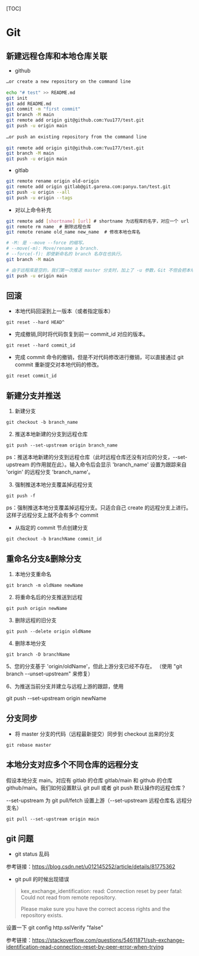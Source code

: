 [TOC]

# Git

## 新建远程仓库和本地仓库关联

- github

```bash
…or create a new repository on the command line
 
echo "# test" >> README.md
git init
git add README.md
git commit -m "first commit"
git branch -M main
git remote add origin git@github.com:Yuu177/test.git
git push -u origin main
 
…or push an existing repository from the command line
 
git remote add origin git@github.com:Yuu177/test.git
git branch -M main
git push -u origin main
```

- gitlab

```bash
git remote rename origin old-origin
git remote add origin gitlab@git.garena.com:panyu.tan/test.git
git push -u origin --all
git push -u origin --tags
```

- 对以上命令补充

```bash
git remote add [shortname] [url] # shortname 为远程库的名字，对应一个 url
git remote rm name  # 删除远程仓库
git remote rename old_name new_name  # 修改本地仓库名

# -M: 是 --move --force 的缩写。
# --move(-m): Move/rename a branch.
# --force(-f): 即使新命名的 branch 名存在也执行。
git branch -M main

# 由于远程库是空的，我们第一次推送 master 分支时，加上了 -u 参数，Git 不但会把本地的 master 分支内容推送的远程新的 master 分支，还会把本地的 master 分支和远程的 master 分支关联起来，在以后的推送或者拉取时就可以简化命令。
git push -u origin main
```

## 回滚

- 本地代码回滚到上一版本（或者指定版本）

`git reset --hard HEAD^`

- 完成撤销,同时将代码恢复到前一 commit_id 对应的版本。

`git reset --hard commit_id`

- 完成 commit 命令的撤销，但是不对代码修改进行撤销，可以直接通过 git commit 重新提交对本地代码的修改。

`git reset commit_id`

## 新建分支并推送

1. 新建分支

`git checkout -b branch_name`

2. 推送本地新建的分支到远程仓库

`git push --set-upstream origin branch_name`

ps：推送本地新建的分支到远程仓库（此时远程仓库还没有对应的分支，--set-upstream 的作用就在此）。输入命令后会显示 'branch_name' 设置为跟踪来自 'origin' 的远程分支 'branch_name'。

3. 强制推送本地分支覆盖掉远程分支

`git push -f`

ps：强制推送本地分支覆盖掉远程分支。只适合自己 create 的远程分支上进行。这样子远程分支上就不会有多个 commit

- 从指定的 commit 节点创建分支

`git checkout -b branchName commit_id`

## 重命名分支&删除分支

1. 本地分支重命名

`git branch -m oldName newName`

2. 将重命名后的分支推送到远程

`git push origin newName`

3. 删除远程的旧分支

`git push --delete origin oldName`

4. 删除本地分支

`git branch -D branchName`

5、您的分支基于 'origin/oldName'，但此上游分支已经不存在。
  （使用 "git branch --unset-upstream" 来修复）

6、为推送当前分支并建立与远程上游的跟踪，使用

git push --set-upstream origin newName

## 分支同步

- 将 master 分支的代码（远程最新提交）同步到 checkout 出来的分支

`git rebase master`

## 本地分支对应多个不同仓库的远程分支

假设本地分支 main。对应有 gitlab 的仓库 gitlab/main 和 github 的仓库 github/main。我们如何设置默认 git pull 或者 git push 默认操作的远程仓库？

--set-upstream 为 git pull/fetch 设置上游（--set-upstream 远程仓库名 远程分支名）

`git pull --set-upstream origin main`

## git 问题

- git status 乱码

参考链接：https://blog.csdn.net/u012145252/article/details/81775362

- git pull 的时候出现错误

> kex_exchange_identification: read: Connection reset by peer
> fatal: Could not read from remote repository.
>
> Please make sure you have the correct access rights
> and the repository exists.

设置一下 git config http.sslVerify "false"

参考链接：https://stackoverflow.com/questions/54611871/ssh-exchange-identification-read-connection-reset-by-peer-error-when-trying
